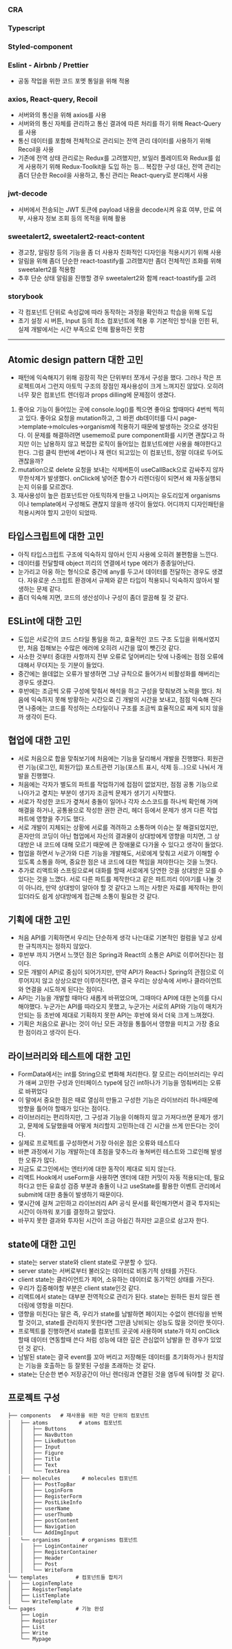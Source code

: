 
### CRA
### Typescript
### Styled-component
### Eslint - Airbnb / Prettier
- 공동 작업을 위한 코드 포멧 통일을 위해 적용

### axios, React-query, Recoil
- 서버와의 통신을 위해 axios를 사용
- 서버와의 통신 자체를 관리하고 통신 결과에 따른 처리를 하기 위해 React-Query를 사용
- 통신 데이터를 포함해 전체적으로 관리되는 전역 관리 데이터를 사용하기 위해 Recoil을 사용
- 기존에 전역 상태 관리로는 Redux를 고려했지만, 보일러 플레이트와 Redux를 쉽게 사용하기 위해 Redux-Toolkit을 도입 하는 등... 복잡한 구성 대신, 전역 관리는 좀더 단순한 Recoil을 사용하고, 통신 관리는 React-query로 분리해서 사용

### jwt-decode

- 서버에서 전송되는 JWT 토큰에 payload 내용을 decode시켜 유효 여부, 만료 여부, 사용자 정보 조회 등의 목적을 위해 활용

### sweetalert2, sweetalert2-react-content

- 경고창, 알림창 등의 기능을 좀 더 사용자 친화적인 디자인을 적용시키기 위해 사용
- 알림을 위해 좀더 단순한 react-toastify를 고려했지만 좀더 전체적인 조화를 위해 sweetalert2를 적용함
- 추후 단순 상태 알림을 진행할 경우 sweetalert2와 함께 react-toastify를 고려

### storybook

- 각 컴포넌트 단위로 속성값에 따라 동작하는 과정을 확인하고 학습을 위해 도입
- 초기 설정 시 버튼, Input 등의 최소 컴포넌트에 적용 후 기본적인 방식을 인힌 뒤, 실제 개발에서는 시간 부족으로 인해 활용하진 못함

---
## Atomic design pattern 대한 고민
- 패턴에 익숙해지기 위해 굉장히 작은 단위부터 쪼개서 구성을 했다. 그러나 작은 프로젝트여서 그런지 아토믹 구조의 장점인 재사용성이 크게 느껴지진 않았다. 오히려 너무 잦은 컴포넌트 렌더링과 props dilling에 문제점이 생겼다.
1) 좋아요 기능이 들어있는 곳에 console.log()를 찍으면 좋아요 할때마다 4번씩 찍히고 있다. 좋아요 요청을 mutation하고, 그 바뀐 db데이터를 다시 page->template->molcules->organism에 적용하기 때문에 발생하는 것으로 생각된다. 이 문제를 해결하려면 usememo로 pure component화를 시키면 괜찮다고 하지만 이는 남용하지 않고 복잡한 로직이 들어있는 컴포넌트에만 사용을 해야한다고 한다. 그럼 클릭 한번에 4번이나 재 렌더 되고있는 이 컴포넌트, 정말 이대로 두어도 괜찮을까? 
2) mutation으로 delete 요청을 보내는 삭제버튼이 useCallBack으로 감싸주지 않자 무한삭제가 발생했다. onClick에 넣어준 함수가 리렌더링이 되면서 왜 자동실행되는지 이유를 모르겠다.
3) 재사용성이 높은 컴포넌트만 아토믹하게 만들고 나머지는 유도리있게 organisms이나 template에서 구성해도 괜찮지 않을까 생각이 들었다. 어디까지 디자인패턴을 적용시켜야 할지 고민이 되었따.

## 타입스크립트에 대한 고민
- 아직 타입스크립트 구조에 익숙하지 않아서 인지 사용에 오히려 불편함을 느낀다.
- 데이터를 전달할때 object 끼리의 연결에서 type 에러가 종종일어난다.
- 눈가리고 아웅 하는 형식으로 중간에 any를 두고서 데이터를 전달하는 경우도 생겼다. 자유로운 스크립트 환경에서 규제와 같은 타입이 적용되니 익숙하지 않아서 발생하는 문제 같다.
- 좀더 익숙해 지면, 코드의 생산성이나 구성이 좀더 깔끔해 질 것 같다.

## ESLint에 대한 고민
- 도입은 서로간의 코드 스타일 통일을 하고, 효율적인 코드 구조 도입을 위해서였지만, 처음 접해보는 수많은 에러에 오히려 시간을 많이 뺏긴것 같다.
- 사소한 것부터 중대한 사항까지 전부 오류로 덮어버리는 탓에 나중에는 점점 오류에 대해서 무뎌지는 듯 기분이 들었다.
- 중간에는 쓸데없는 오류가 발생하면 그냥 규칙으로 들어가서 비활성화를 해버리는 경우도 생겼다.
- 후반에는 조금씩 오류 구성에 맞춰서 해석을 하고 구성을 맞춰보려 노력을 했다. 처음에 익숙하지 못해 방황하는 시간으로 긴 개발의 시간을 보내고, 점점 익숙해 진다면 나중에는 코드를 작성하는 스타일이나 구조를 조금씩 효율적으로 짜게 되지 않을까 생각이 든다.

## 협업에 대한 고민
- 서로 처음으로 합을 맞춰보기에 처음에는 기능을 달리해서 개발을 진행했다. 회원관련 기능(로그인, 회원가입) 포스트관련 기능(포스트 표시, 삭제 등...)으로 나눠서 개발을 진행했다.
- 처음에는 각자가 별도의 파트를 작업하기에 접점이 없었지만, 점점 공통 기능으로 나아가고 곂치는 부분이 생기자 조금씩 문제가 생기기 시작했다.
- 서로가 작성한 코드가 곂쳐서 충돌이 일어나 각자 소스코드를 하나씩 확인해 가며 해결을 하거나, 공통용으로 작성한 권한 관리, 헤더 등에서 문제가 생겨 다른 작업 파트에 영향을 주기도 했다.
- 서로 개발이 지체되는 상황에 서로를 격려하고 소통하며 이슈는 잘 해결되었지만, 혼자만의 코딩이 아닌 협업에서 자신의 결과물이 상대방에게 영향을 미치면, 그 상대방은 내 코드에 대해 모르기 때문에 큰 장애물로 다가올 수 있다고 생각이 들었다.
- 협업을 하면서 누군가와 다른 기능을 개발해도, 서로에게 맞춰고 서로가 이해할 수 있도록 소통을 하며, 중요한 점은 내 코드에 대한 책임을 져야한다는 것을 느꼇다.
- 추가로 리액트와 스프링으로써 대화를 할때 서로에게 당연한 것을 상대방은 모를 수 있다는 것을 느꼈다. 서로 다른 파트를 제작한다고 같은 파트끼리 이야기를 나눌 것이 아니라, 만약 상대방이 알아야 할 것 같다고 느끼는 사항은 자료를 제작하는 한이 있더라도 쉽게 상대방에게 접근해 소통이 필요한 것 같다.

## 기획에 대한 고민
- 처음 API를 기획하면서 우리는 단순하게 생각 나는대로 기본적인 컬럼을 넣고 상세한 규칙까지는 정하지 않았다.
- 후반부 까지 가면서 느꼇던 점은 Spring과 React의 소통은 API로 이루어진다는 점이다.
- 모든 개발이 API로 중심이 되어가지만, 만약 API가 React나 Spring의 관점으로 이루어지지 않고 상상으로만 이루어진다면, 결국 우리는 상상속에 서버나 클라이언트와 연결을 시도하게 된다는 점이다.
- API는 기능을 개발할 때마다 새롭게 바뀌었으며, 그때마다 API에 대한 논의를 다시 해야했다. 누군가는 API를 따라오지 못했고, 누군가는 서로의 API와 기능이 매치가 안되는 등 초반에 제대로 기획하지 못한 API는 후반에 와서 더욱 크게 느껴졌다.
- 기획은 처음으로 끝나는 것이 아닌 모든 과정을 통틀어서 영향을 미치고 가장 중요한 점이라고 생각이 든다.

## 라이브러리와 테스트에 대한 고민
- FormData에서는 int를 String으로 변화해 처리한다. 잘 모르는 라이브러리는 우리가 애써 고민한 구성과 인터페이스  type에 담긴 int하나가 기능을 멈춰버리는 오류로 바뀌었다
- 이 말에서 중요한 점은 때로 열심히 만들고 구성한 기능은 라이브러리 하나때문에 방향을 틀어야 할때가 있다는 점이다.
- 라이브러리는 편리하지만, 그 구성과 기능을 이해하지 않고 가져다쓰면 문제가 생기고, 문제에 도달했을때 어떻게 처리할지 고민하는데 긴 시간을 쓰게 만든다는 것이다.
- 실제로 프로젝트를 구성하면서 가장 아쉬운 점은 오류와 테스트다
- 바쁜 과정에서 기능 개발하는데 초점을 맞추느라 놓쳐버린 테스트와 그로인해 발생한 오류가 많다.
- 지금도 로그인에서는 엔터키에 대한 동작이 제대로 되지 않는다.
- 리액트 Hook에서 useForm을 사용하면 엔터에 대한 커밋이 자동 적용되는데, 필요하다고 만든 유효성 검증 부분과 충돌이 나고 useState를 활용한 이벤트 관리에서 submit에 대한 충돌이 발생하기 때문이다.
- 몇시간에 걸쳐 고민하고 라이브러리 API 공식 문서를 확인해가면서 결국 투자되는 시간이 아까워 포기를 결정하고 말았다.
- 바꾸지 못한 결과와 투자된 시간이 조금 아쉽긴 하지만 교훈으로 삼고자 한다.

## state에 대한 고민
- state는 server state와 client state로 구분할 수 있다.
- server state는 서버로부터 불러오는 데이터로 비동기적 상태를 가진다.
- client state는 클라이언트가 제어, 소유하는 데이터로 동기적인 상태를 가진다.
- 우리가 집중해야할 부분은 client state인것 같다.
- 리액트에서 state는 대부분 전역적으로 관리가 된다. state는 원하든 원치 않든 렌더링에 영항을 미친다.
- 영향을 미친다는 말은 즉, 우리가 state를 남발하면 페이지는 수없이 렌더링을 반복할 것이고, state를 관리하지 못한다면 그만큼 낭비되는 성능도 많을 것이란 뜻이다.
- 프로젝트를 진행하면서 state를 컴포넌트 곳곳에 사용하며 state가 마치 onClick 할때 데이터 연동할때 쓴다 처럼 성능에 대한 깊은 관심없이 남발을 한 경우가 있었던 것 같다.
- 남발된 state는 결국 event를 꼬아 버리고 저장해둔 데이터를 초기화하거나 원치않는 기능을 호출하는 등 잘못된 구성을 초래하는 것 같다.
- state는 단순한 변수 저장공간이 아닌 렌더링과 연결된 것을 염두에 둬야할 것 같다.

## 프로젝트 구성


    ├── components   # 재사용을 위한 작은 단위의 컴포넌트   
    │   ├── atoms		   # atoms 컴포넌트
    │   │   ├── Buttons
    │   │   ├── NavButton
    │   │   ├── LikeButton
    │   │   ├── Input
    │   │   ├── Figure
    │   │   ├── Title
    │   │   ├── Text
    │   │   └── TextArea
    │   ├── molecules		# molecules 컴포넌트
    │   │   ├── PostTopBar
    │   │   ├── LoginForm
    │   │   ├── RegisterForm
    │   │   ├── PostLikeInfo
    │   │   ├── userName
    │   │   ├── userThumb
    │   │   ├── postContent
    │   │   ├── Navigation
    │   │   └── AddImgInput
    │   └── organisms		# organisms 컴포넌트
    │   │   ├── LoginContainer
    │   │   ├── RegisterContainer
    │   │   ├── Header
    │   │   ├── Post
    │   │   └── WriteForm
    └── templates         # 컴포넌트들 합치기  
    │   ├── LoginTemplate
    │   ├── RegisterTemplate
    │   ├── ListTemplate
    │   └── WriteTemplate
    └── pages             # 기능 완성
        ├── Login
        ├── Register
        ├── List
        ├── Write
        └── Mypage
